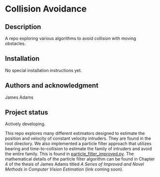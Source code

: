 # Collision Avoidance

## Description
A repo exploring various algorithms to avoid collision with moving obstacles.

## Installation
No special installation instructions yet.

## Authors and acknowledgment
James Adams

## Project status
Actively developing.

This repo explores many different estimators designed to estimate the position and velocity of constant velocity intruders. They are found in the root directory. We also implemented a particle filter approach that utilizes bearing and time-to-collision to estimate the family of intruders and avoid the entire family. This is found in [particle_filter_improved.py](other/particle_filter_improved.py). The mathematical details of the particle filter algorithm can be found in Chapter 4 of the thesis of James Adams titled *A Series of Improved and Novel Methods in Computer Vision Estimation* (link coming soon).
